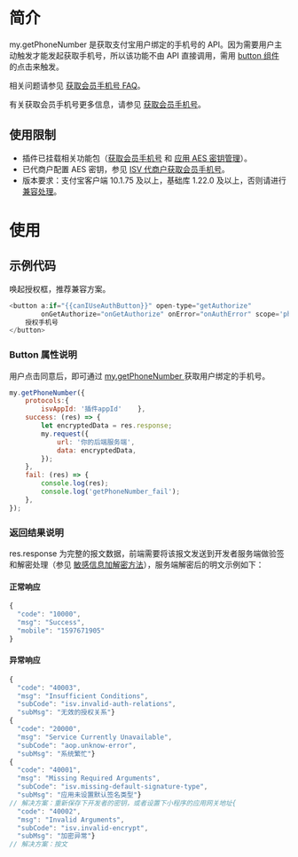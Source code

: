 
# 简介
my.getPhoneNumber 是获取支付宝用户绑定的手机号的 API。因为需要用户主动触发才能发起获取手机号，所以该功能不由 API 直接调用，需用 [button 组件](https://opendocs.alipay.com/mini/component/button) 的点击来触发。

相关问题请参见 [获取会员手机号 FAQ](https://opendocs.alipay.com/mini/api/dwou7f)。

有关获取会员手机号更多信息，请参见 [获取会员手机号](https://opendocs.alipay.com/mini/introduce/getphonenumber)。

## 使用限制

- 插件已挂载相关功能包（[获取会员手机号](https://opendocs.alipay.com/mini/introduce/getphonenumber) 和 [应用 AES 密钥管理](https://opendocs.alipay.com/isv/grefvl/getaes)）。
- 已代商户配置 AES 密钥，参见 [ISV 代商户获取会员手机号](https://opendocs.alipay.com/mini/00vt0m)。
- 版本要求：支付宝客户端 10.1.75 及以上，基础库 1.22.0 及以上，否则请进行 [兼容处理](https://opendocs.alipay.com/mini/framework/compatibility)。 

# 使用

## 示例代码
唤起授权框，推荐兼容方案。

```javascript
<button a:if="{{canIUseAuthButton}}" open-type="getAuthorize"
        onGetAuthorize="onGetAuthorize" onError="onAuthError" scope='phoneNumber'>
    授权手机号
</button>
```

### Button 属性说明
用户点击同意后，即可通过 [my.getPhoneNumber ](https://opendocs.alipay.com/mini/api/getphonenumber)获取用户绑定的手机号。

```javascript
my.getPhoneNumber({
    protocols:{
        isvAppId: '插件appId'    },
    success: (res) => {
        let encryptedData = res.response;
        my.request({
            url: '你的后端服务端',
            data: encryptedData,
        });
    },
    fail: (res) => {
        console.log(res);
        console.log('getPhoneNumber_fail');
    },
});
```

### 返回结果说明
res.response 为完整的报文数据，前端需要将该报文发送到开发者服务端做验签和解密处理（参见 [敏感信息加解密方法](https://opendocs.alipay.com/open/common/104567)），服务端解密后的明文示例如下：

#### 正常响应

```javascript
{
  "code": "10000",
  "msg": "Success",
  "mobile": "1597671905"
}
```

#### 异常响应

```javascript
{
  "code": "40003",
  "msg": "Insufficient Conditions",
  "subCode": "isv.invalid-auth-relations",
  "subMsg": "无效的授权关系"}
{
  "code": "20000",
  "msg": "Service Currently Unavailable",
  "subCode": "aop.unknow-error",
  "subMsg": "系统繁忙"}
{
  "code": "40001",
  "msg": "Missing Required Arguments",
  "subCode": "isv.missing-default-signature-type",
  "subMsg": "应用未设置默认签名类型"}
// 解决方案：重新保存下开发者的密钥，或者设置下小程序的应用网关地址{
  "code": "40002",
  "msg": "Invalid Arguments",
  "subCode": "isv.invalid-encrypt",
  "subMsg": "加密异常"}
// 解决方案：按文
```
